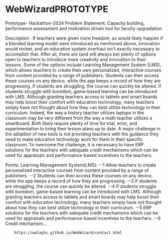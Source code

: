 # WebWizardPROTOTYPE
Prototype- Hackathon-2024
Problem Statement: Capacity building, performance assessment and motivation driven tool for faculty upgradation


Description : If teachers were given more freedom, as would likely happen if a blended learning model were introduced as mentioned above, innovation would rocket, and an education system overhaul isn't exactly necessary to accomplish that. After all, there are (and will always be) plenty of options open to teachers to introduce more creativity and innovation to their lessons. Some of the options include Learning Management System (LMS), which allows teachers to create their own personalized, interactive courses from content provided by a range of publishers. Students can then access these courses on any device, while the app keeps a record of how they are progressing. If students are struggling. the course can quickly be altered. If students struggle with boredom, game-based learning can be introduced with LMS. Although granting teachers access to tablets and smart boards may help boost their comfort with education technology, many teachers simply have not thought about how they can best utilize technology in their curriculum. Indeed, the way a history teacher utilizes laptops in the classroom may be very different from the way a math teacher utilizes a smartboard. Both likely require plenty of time for trial, error, and experimentation to bring their lesson plans up to date. A major challenge in the adoption of new tools is not providing teachers with the guidance they need to make education technology work for them in their specific classroom. To overcome the challenge, it is necessary to have ERP solutions for the teachers with adequate credit mechanisms which can be used for appraisals and performance-based incentives to the teachers.

Points:
    Learning Management System(LMS):
        --1 Allow teachers to create personalized interactive courses from content provided by a range of publishers.
        --2 Students can then access these courses on any device, while the app keeps a record of how they are progressing.
        --3 If students are struggling. the course can quickly be altered.
        --4 If students struggle with boredom, game-based learning can be introduced with LMS. Although granting teachers access to tablets and smart boards may help boost their comfort with education technology, many teachers simply have not thought about how they can best utilize technology in their curriculum.
        --5  ERP solutions for the teachers with adequate credit mechanisms which can be used for appraisals and performance-based incentives to the teachers.
        --6 Credit mechanism...


        https://walayhs.github.io/WebWizard/contact.html
                    
